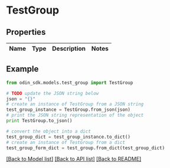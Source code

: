 # TestGroup


## Properties

Name | Type | Description | Notes
------------ | ------------- | ------------- | -------------

## Example

```python
from odin_sdk.models.test_group import TestGroup

# TODO update the JSON string below
json = "{}"
# create an instance of TestGroup from a JSON string
test_group_instance = TestGroup.from_json(json)
# print the JSON string representation of the object
print TestGroup.to_json()

# convert the object into a dict
test_group_dict = test_group_instance.to_dict()
# create an instance of TestGroup from a dict
test_group_form_dict = test_group.from_dict(test_group_dict)
```
[[Back to Model list]](../README.md#documentation-for-models) [[Back to API list]](../README.md#documentation-for-api-endpoints) [[Back to README]](../README.md)



